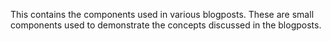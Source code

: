 This contains the components used in various blogposts. These are small components used to demonstrate the concepts discussed in the blogposts.
